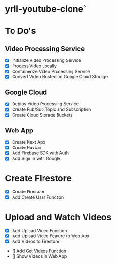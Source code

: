 # yrll-youtube-clone`

# To Do's

## Video Processing Service

- [x] Initialize Video Processing Service
- [x] Process Video Locally
- [x] Containerize Video Processing Service
- [x] Convert Video Hosted on Google Cloud Storage

## Google Cloud

- [x] Deploy Video Processing Service
- [x] Create Pub/Sub Topic and Subscription
- [x] Create Cloud Storage Buckets

## Web App

- [x] Create Next App
- [x] Create Navbar
- [x] Add Firebase SDK with Auth
- [x] Add Sign In with Google

# Create Firestore

- [x] Create Firestore
- [x] Add Create User Function

# Upload and Watch Videos

- [x] Add Upload Video Function
- [x] Add Upload Video Feature to Web App
- [x] Add Videos to Firestore
- [] Add Get Videos Function
- [] Show Videos in Web App
